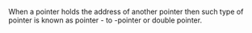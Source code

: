 When a pointer holds the address of another pointer then such type of pointer is known as pointer - to -pointer or double pointer.

